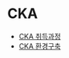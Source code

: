 # CKA


- [CKA 취득과정](https://github.com/k8s-certification/CKA/wiki/CKA-%EC%B7%A8%EB%93%9D%EA%B3%BC%EC%A0%95)
- [CKA 환경구축](https://github.com/k8s-certification/CKA/wiki/CKA-%ED%99%98%EA%B2%BD-%EA%B5%AC%EC%B6%95)

